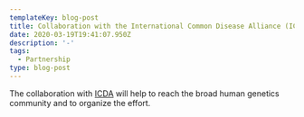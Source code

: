 ```yaml
---
templateKey: blog-post
title: Collaboration with the International Common Disease Alliance (ICDA)
date: 2020-03-19T19:41:07.950Z
description: '-'
tags:
  - Partnership
type: blog-post
---
```

The collaboration with [ICDA](https://www.icda.bio/) will help to reach the broad human genetics community and to organize the effort.
